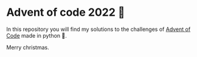 # Advent of code 2022 🎅

In this repository you will find my solutions to the challenges of [Advent of Code](https://adventofcode.com/) made in python 🐍.

Merry christmas.